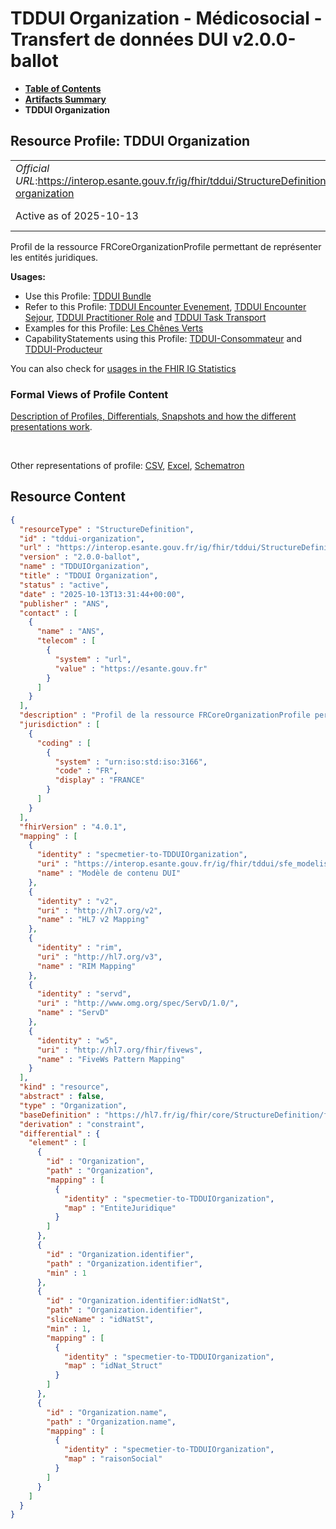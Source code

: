 # TDDUI Organization - Médicosocial - Transfert de données DUI v2.0.0-ballot

* [**Table of Contents**](toc.md)
* [**Artifacts Summary**](artifacts.md)
* **TDDUI Organization**

## Resource Profile: TDDUI Organization 

| | |
| :--- | :--- |
| *Official URL*:https://interop.esante.gouv.fr/ig/fhir/tddui/StructureDefinition/tddui-organization | *Version*:2.0.0-ballot |
| Active as of 2025-10-13 | *Computable Name*:TDDUIOrganization |

 
Profil de la ressource FRCoreOrganizationProfile permettant de représenter les entités juridiques. 

**Usages:**

* Use this Profile: [TDDUI Bundle](StructureDefinition-tddui-bundle.md)
* Refer to this Profile: [TDDUI Encounter Evenement](StructureDefinition-tddui-encounter-evenement.md), [TDDUI Encounter Sejour](StructureDefinition-tddui-encounter-sejour.md), [TDDUI Practitioner Role](StructureDefinition-tddui-practitioner-role.md) and [TDDUI Task Transport](StructureDefinition-tddui-task-transport.md)
* Examples for this Profile: [Les Chênes Verts](Organization-tddui-organization-example.md)
* CapabilityStatements using this Profile: [TDDUI-Consommateur](CapabilityStatement-TDDUIConsommateur.md) and [TDDUI-Producteur](CapabilityStatement-TDDUIProducteur.md)

You can also check for [usages in the FHIR IG Statistics](https://packages2.fhir.org/xig/ans.fhir.fr.tddui|current/StructureDefinition/tddui-organization)

### Formal Views of Profile Content

 [Description of Profiles, Differentials, Snapshots and how the different presentations work](http://build.fhir.org/ig/FHIR/ig-guidance/readingIgs.html#structure-definitions). 

 

Other representations of profile: [CSV](StructureDefinition-tddui-organization.csv), [Excel](StructureDefinition-tddui-organization.xlsx), [Schematron](StructureDefinition-tddui-organization.sch) 



## Resource Content

```json
{
  "resourceType" : "StructureDefinition",
  "id" : "tddui-organization",
  "url" : "https://interop.esante.gouv.fr/ig/fhir/tddui/StructureDefinition/tddui-organization",
  "version" : "2.0.0-ballot",
  "name" : "TDDUIOrganization",
  "title" : "TDDUI Organization",
  "status" : "active",
  "date" : "2025-10-13T13:31:44+00:00",
  "publisher" : "ANS",
  "contact" : [
    {
      "name" : "ANS",
      "telecom" : [
        {
          "system" : "url",
          "value" : "https://esante.gouv.fr"
        }
      ]
    }
  ],
  "description" : "Profil de la ressource FRCoreOrganizationProfile permettant de représenter les entités juridiques.",
  "jurisdiction" : [
    {
      "coding" : [
        {
          "system" : "urn:iso:std:iso:3166",
          "code" : "FR",
          "display" : "FRANCE"
        }
      ]
    }
  ],
  "fhirVersion" : "4.0.1",
  "mapping" : [
    {
      "identity" : "specmetier-to-TDDUIOrganization",
      "uri" : "https://interop.esante.gouv.fr/ig/fhir/tddui/sfe_modelisation_contenu.html",
      "name" : "Modèle de contenu DUI"
    },
    {
      "identity" : "v2",
      "uri" : "http://hl7.org/v2",
      "name" : "HL7 v2 Mapping"
    },
    {
      "identity" : "rim",
      "uri" : "http://hl7.org/v3",
      "name" : "RIM Mapping"
    },
    {
      "identity" : "servd",
      "uri" : "http://www.omg.org/spec/ServD/1.0/",
      "name" : "ServD"
    },
    {
      "identity" : "w5",
      "uri" : "http://hl7.org/fhir/fivews",
      "name" : "FiveWs Pattern Mapping"
    }
  ],
  "kind" : "resource",
  "abstract" : false,
  "type" : "Organization",
  "baseDefinition" : "https://hl7.fr/ig/fhir/core/StructureDefinition/fr-core-organization",
  "derivation" : "constraint",
  "differential" : {
    "element" : [
      {
        "id" : "Organization",
        "path" : "Organization",
        "mapping" : [
          {
            "identity" : "specmetier-to-TDDUIOrganization",
            "map" : "EntiteJuridique"
          }
        ]
      },
      {
        "id" : "Organization.identifier",
        "path" : "Organization.identifier",
        "min" : 1
      },
      {
        "id" : "Organization.identifier:idNatSt",
        "path" : "Organization.identifier",
        "sliceName" : "idNatSt",
        "min" : 1,
        "mapping" : [
          {
            "identity" : "specmetier-to-TDDUIOrganization",
            "map" : "idNat_Struct"
          }
        ]
      },
      {
        "id" : "Organization.name",
        "path" : "Organization.name",
        "mapping" : [
          {
            "identity" : "specmetier-to-TDDUIOrganization",
            "map" : "raisonSocial"
          }
        ]
      }
    ]
  }
}

```
